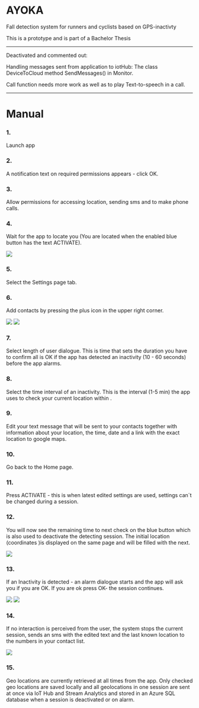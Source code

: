 # AYOKA
Fall detection system for runners and cyclists based on GPS-inactivty

This is a prototype and is part of a Bachelor Thesis

*****
Deactivated and commented out:

Handling messages sent from application to iotHub:
The class DeviceToCloud 
method SendMessages() in Monitor.

Call function needs more work as well as to play Text-to-speech in a call.
*****


# Manual

### 1. 
Launch app
### 2. 
A notification text on required permissions appears  - click OK.
### 3. 
Allow permissions for accessing location, sending sms and  to make phone calls.
### 4. 
Wait for the app to locate you (You are located when the enabled blue button has the text ACTIVATE).

![](http://lh4.googleusercontent.com/GHzVihFr-sZUkiJ5LZtcRTc-vFn9ds52PUM-dQfIwoPXWEyw8k-jzgTKh-GXJKOP-xcEAKNtg1UA6Ix0MK8oskXY4OXlRtybX2b_gDbH)









### 5. 
Select the Settings page tab.
### 6. 
Add contacts by pressing the plus icon in the upper right corner.

![](https://lh6.googleusercontent.com/cnlNDLn4YsxbL1aNo_vOnmQcetg4iuHgXZVCjNgXJvf1M-WEOFvWqu451rlhnfviPYITcJQW1o3T2MUUw8Rbzr2GRfZkGEcttx1qxJX8)   ![](https://lh4.googleusercontent.com/jHQRTuerGcqYAZflQvcG_jl9Wb-_0GEgX6psLy7BBATdpWsmnXKR3etsZZAC4y912oioDm8L9TSW9G-m3VAAYPAoVIKU8bNuWOgZ3kkE)
		


### 7. 
Select length of user dialogue. This is time that sets the duration  you have to confirm all is OK if the app has detected an inactivity (10 - 60 seconds) before the app alarms.
### 8. 
Select the time interval of an inactivity. This is the interval (1-5 min) the app uses to check your current location within .
### 9. 
Edit your text message that will be sent to your contacts together with information about your location, the time, date and a link with the exact location to google maps.
### 10. 
Go back to the Home page.
### 11. 
Press ACTIVATE  - this is when latest edited settings are used, settings can´t be changed during a session.
### 12. 
You will now see the remaining time to next check on the blue button which is also used to deactivate the detecting session. The initial location (coordinates )is displayed on the same page and will be filled with the next. 

![](https://lh6.googleusercontent.com/qL4BUrHVscL5YCtBkgTS4_VAhUNaRvCWQtAiwqTGhmXsvb391xNBgMb3ECV_53Bh0mVgmWqoxqrB0wjXrww5QRcoRFkFdMjN6s_FN3Jj)

### 13. 
If an Inactivity is detected - an alarm dialogue starts and the app will ask you if you are OK. If you are ok press OK- the session continues.

![](https://lh5.googleusercontent.com/1k6odSaYUnDrlI4NExT_xOVPCnwwBQ95stv7FF-wlvy_ejqUdIMU1maQtgwMN2n-uaRFY8UzdJd9Cbf7e-j19SE8zjBeEkV9CG8Ghauu) ![](https://lh4.googleusercontent.com/6um1qrtAuR2udF_ftPoDRIBm7tOnk6ABnEHGfyd-LomWliwrS6ijemkYOBgWpq3QHHiwy5Ka0-sNm4YoxQwTTstq6fbq98LEvUtBvvXC)




### 14. 
If no interaction is perceived from the user, the system stops the current session, sends an sms with the edited text and the last known location to the numbers in your contact list.

![](https://lh4.googleusercontent.com/vSDzUXJmOtS40ar8Gy0US8_jEgN5PwmUvis9Rszpfmjo2WGwxY1_IN8L_7uUWoNXQNdWg0lXfQfKTB_uL32FZSOVEkfim6hYKWEGgySU)




### 15. 
Geo locations are currently retrieved at all times from the app. Only checked geo locations are saved locally and all geolocations in one session are sent at once via IoT Hub and Stream Analytics and stored in an Azure SQL database when a session is deactivated or on alarm.

